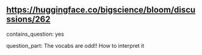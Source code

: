 ## https://huggingface.co/bigscience/bloom/discussions/262

contains_question: yes

question_part: The vocabs are odd!! How to interpret it